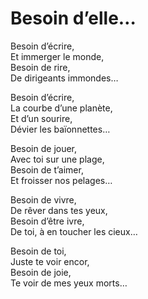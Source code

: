 # Besoin d’elle…  
  
Besoin d’écrire,  
Et immerger le monde,  
Besoin de rire,  
De dirigeants immondes…  
  
Besoin d’écrire,  
La courbe d’une planète,  
Et d’un sourire,  
Dévier les baïonnettes…  
  
Besoin de jouer,  
Avec toi sur une plage,  
Besoin de t’aimer,  
Et froisser nos pelages…  
  
Besoin de vivre,  
De rêver dans tes yeux,  
Besoin d’être ivre,  
De toi, à en toucher les cieux…  
  
Besoin de toi,   
Juste te voir encor,  
Besoin de joie,  
Te voir de mes yeux morts…